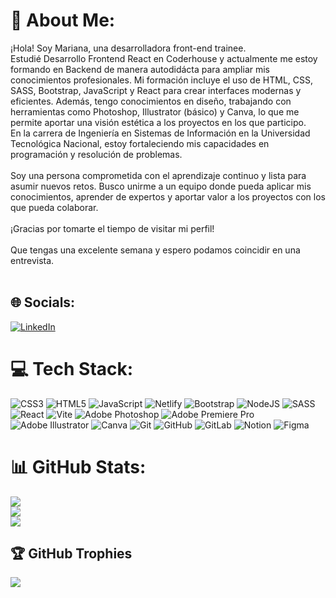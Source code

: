 # 💫 About Me:
¡Hola! Soy Mariana, una desarrolladora front-end trainee. <br>Estudié Desarrollo Frontend React en Coderhouse y actualmente me estoy formando en Backend de manera autodidácta para ampliar mis conocimientos profesionales. Mi formación incluye el uso de HTML, CSS, SASS, Bootstrap, JavaScript y React para crear interfaces modernas y eficientes. Además, tengo conocimientos en diseño, trabajando con herramientas como Photoshop, Illustrator (básico) y Canva, lo que me permite aportar una visión estética a los proyectos en los que participo.<br>En la carrera de Ingeniería en Sistemas de Información en la Universidad Tecnológica Nacional, estoy fortaleciendo mis capacidades en programación y resolución de problemas. <br><br>Soy una persona comprometida con el aprendizaje continuo y lista para asumir nuevos retos. Busco unirme a un equipo donde pueda aplicar mis conocimientos, aprender de expertos y aportar valor a los proyectos con los que pueda colaborar.<br><br>¡Gracias por tomarte el tiempo de visitar mi perfil! <br><br>Que tengas una excelente semana y espero podamos coincidir en una entrevista. <br><br>


## 🌐 Socials:
[![LinkedIn](https://img.shields.io/badge/LinkedIn-%230077B5.svg?logo=linkedin&logoColor=white)](https://linkedin.com/in/ymariana-aguilar) 

# 💻 Tech Stack:
![CSS3](https://img.shields.io/badge/css3-%231572B6.svg?style=for-the-badge&logo=css3&logoColor=white) ![HTML5](https://img.shields.io/badge/html5-%23E34F26.svg?style=for-the-badge&logo=html5&logoColor=white) ![JavaScript](https://img.shields.io/badge/javascript-%23323330.svg?style=for-the-badge&logo=javascript&logoColor=%23F7DF1E) ![Netlify](https://img.shields.io/badge/netlify-%23000000.svg?style=for-the-badge&logo=netlify&logoColor=#00C7B7) ![Bootstrap](https://img.shields.io/badge/bootstrap-%238511FA.svg?style=for-the-badge&logo=bootstrap&logoColor=white) ![NodeJS](https://img.shields.io/badge/node.js-6DA55F?style=for-the-badge&logo=node.js&logoColor=white) ![SASS](https://img.shields.io/badge/SASS-hotpink.svg?style=for-the-badge&logo=SASS&logoColor=white) ![React](https://img.shields.io/badge/react-%2320232a.svg?style=for-the-badge&logo=react&logoColor=%2361DAFB) ![Vite](https://img.shields.io/badge/vite-%23646CFF.svg?style=for-the-badge&logo=vite&logoColor=white) ![Adobe Photoshop](https://img.shields.io/badge/adobe%20photoshop-%2331A8FF.svg?style=for-the-badge&logo=adobe%20photoshop&logoColor=white) ![Adobe Premiere Pro](https://img.shields.io/badge/Adobe%20Premiere%20Pro-9999FF.svg?style=for-the-badge&logo=Adobe%20Premiere%20Pro&logoColor=white) ![Adobe Illustrator](https://img.shields.io/badge/adobe%20illustrator-%23FF9A00.svg?style=for-the-badge&logo=adobe%20illustrator&logoColor=white) ![Canva](https://img.shields.io/badge/Canva-%2300C4CC.svg?style=for-the-badge&logo=Canva&logoColor=white) ![Git](https://img.shields.io/badge/git-%23F05033.svg?style=for-the-badge&logo=git&logoColor=white) ![GitHub](https://img.shields.io/badge/github-%23121011.svg?style=for-the-badge&logo=github&logoColor=white) ![GitLab](https://img.shields.io/badge/gitlab-%23181717.svg?style=for-the-badge&logo=gitlab&logoColor=white) ![Notion](https://img.shields.io/badge/Notion-%23000000.svg?style=for-the-badge&logo=notion&logoColor=white) ![Figma](https://img.shields.io/badge/figma-%23F24E1E.svg?style=for-the-badge&logo=figma&logoColor=white)
# 📊 GitHub Stats:
![](https://github-readme-stats.vercel.app/api?username=YMarianaAguilar&theme=gruvbox&hide_border=false&include_all_commits=false&count_private=false)<br/>
![](https://github-readme-streak-stats.herokuapp.com/?user=YMarianaAguilar&theme=gruvbox&hide_border=false)<br/>
![](https://github-readme-stats.vercel.app/api/top-langs/?username=YMarianaAguilar&theme=gruvbox&hide_border=false&include_all_commits=false&count_private=false&layout=compact)

## 🏆 GitHub Trophies
![](https://github-profile-trophy.vercel.app/?username=YMarianaAguilar&theme=gruvbox&no-frame=false&no-bg=true&margin-w=4)

<!-- Proudly created with GPRM ( https://gprm.itsvg.in ) -->

